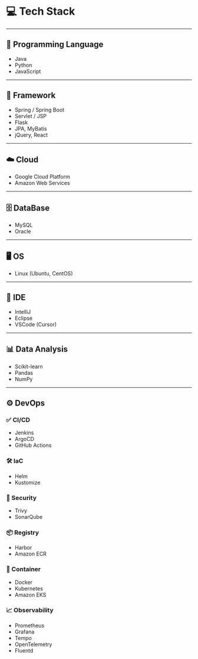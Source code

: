 # 💻 Tech Stack

---

## 📝 Programming Language

- Java  
- Python  
- JavaScript  

---

## 🧩 Framework

- Spring / Spring Boot  
- Servlet / JSP  
- Flask  
- JPA, MyBatis  
- jQuery, React  

---

## ☁️ Cloud

- Google Cloud Platform  
- Amazon Web Services  

---

## 🗄️ DataBase

- MySQL  
- Oracle  

---

## 🖥️ OS

- Linux (Ubuntu, CentOS)  

---

## 🧠 IDE

- IntelliJ  
- Eclipse  
- VSCode (Cursor)  

---

## 📊 Data Analysis

- Scikit-learn  
- Pandas  
- NumPy  

---

## ⚙️ DevOps

### ✅ CI/CD

- Jenkins  
- ArgoCD  
- GitHub Actions  

### 🛠️ IaC

- Helm  
- Kustomize  

### 🔐 Security

- Trivy  
- SonarQube  

### 📦 Registry

- Harbor  
- Amazon ECR  

### 🐳 Container

- Docker  
- Kubernetes  
- Amazon EKS  

### 📈 Observability

- Prometheus  
- Grafana  
- Tempo  
- OpenTelemetry  
- Fluentd  


[//]: # (![dealim's GitHub stats]&#40;https://github-readme-stats.vercel.app/api?username=dealim&show_icons=true&theme=radical&#41;)
